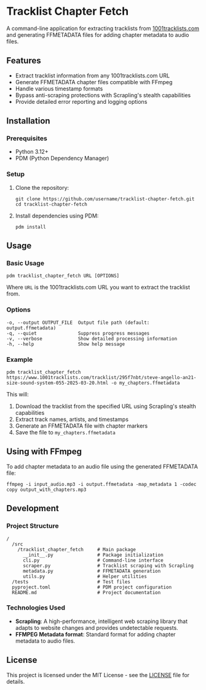 # Tracklist Chapter Fetch

A command-line application for extracting tracklists from [1001tracklists.com](https://www.1001tracklists.com) and generating FFMETADATA files for adding chapter metadata to audio files.

## Features

- Extract tracklist information from any 1001tracklists.com URL
- Generate FFMETADATA chapter files compatible with FFmpeg
- Handle various timestamp formats
- Bypass anti-scraping protections with Scrapling's stealth capabilities
- Provide detailed error reporting and logging options

## Installation

### Prerequisites

- Python 3.12+
- PDM (Python Dependency Manager)

### Setup

1. Clone the repository:

   ```shell
   git clone https://github.com/username/tracklist-chapter-fetch.git
   cd tracklist-chapter-fetch
   ```

2. Install dependencies using PDM:

   ```shell
   pdm install
   ```

## Usage

### Basic Usage

   ```shell
pdm tracklist_chapter_fetch URL [OPTIONS]
```

Where `URL` is the 1001tracklists.com URL you want to extract the tracklist from.

### Options

```plaintext
-o, --output OUTPUT_FILE  Output file path (default: output.ffmetadata)
-q, --quiet               Suppress progress messages
-v, --verbose             Show detailed processing information
-h, --help                Show help message
```

### Example

```shell
pdm tracklist_chapter_fetch https://www.1001tracklists.com/tracklist/295f7nbt/steve-angello-an21-size-sound-system-055-2025-03-20.html -o my_chapters.ffmetadata
```

This will:

1. Download the tracklist from the specified URL using Scrapling's stealth capabilities
2. Extract track names, artists, and timestamps
3. Generate an FFMETADATA file with chapter markers
4. Save the file to `my_chapters.ffmetadata`

## Using with FFmpeg

To add chapter metadata to an audio file using the generated FFMETADATA file:

```shell
ffmpeg -i input_audio.mp3 -i output.ffmetadata -map_metadata 1 -codec copy output_with_chapters.mp3
```

## Development

### Project Structure

```plaintext
/
  /src
    /tracklist_chapter_fetch     # Main package
      __init__.py                # Package initialization
      cli.py                     # Command-line interface
      scraper.py                 # Tracklist scraping with Scrapling
      metadata.py                # FFMETADATA generation
      utils.py                   # Helper utilities
  /tests                         # Test files
  pyproject.toml                 # PDM project configuration
  README.md                      # Project documentation
```

### Technologies Used

- **Scrapling**: A high-performance, intelligent web scraping library that adapts to website changes and provides undetectable requests.
- **FFMPEG Metadata format**: Standard format for adding chapter metadata to audio files.

## License

This project is licensed under the MIT License - see the [LICENSE](./LICENSE) file for details.
